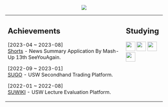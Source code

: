 <center>
  
![](https://user-images.githubusercontent.com/60564431/224702333-184dcd1e-ce43-439e-9951-19d01080287f.gif)

</center>


<table><tr><td valign="top" width="75%">
  
## Achievements

[2023-04 ~ 2023-08]<br>
[Shorts](https://github.com/mash-up-kr/SeeYouAgain_Spring) - News Summary Application By Mash-Up 13th SeeYouAgain.

[2022-09 ~ 2023-01]<br>
[SUGO](https://github.com/USW-SuGo) - USW Secondhand Trading Platform.

[2022-01 ~ 2022-08]<br>
[SUWIKI](https://github.com/uswLectureEvaluation/Backend-Remaster) - USW Lecture Evaluation Platform.

</td><td valign="top" width="25%">

## Studying
<code><img height="30" src="https://img.shields.io/badge/JAVA-E34F26?style=for-the-badge&logo=java&logoColor=white"></code>
<code><img height="30" src="https://img.shields.io/badge/kotlin-%237F52FF.svg?style=for-the-badge&logo=kotlin&logoColor=white"></code>
<code><img height="30" src="https://img.shields.io/badge/Spring Boot-6DB33F?style=for-the-badge&logo=Spring Boot&logoColor=white"></code>
<code><img height="30" src="https://img.shields.io/badge/mysql-4479A1?style=for-the-badge&logo=mysql&logoColor=white"></code>
